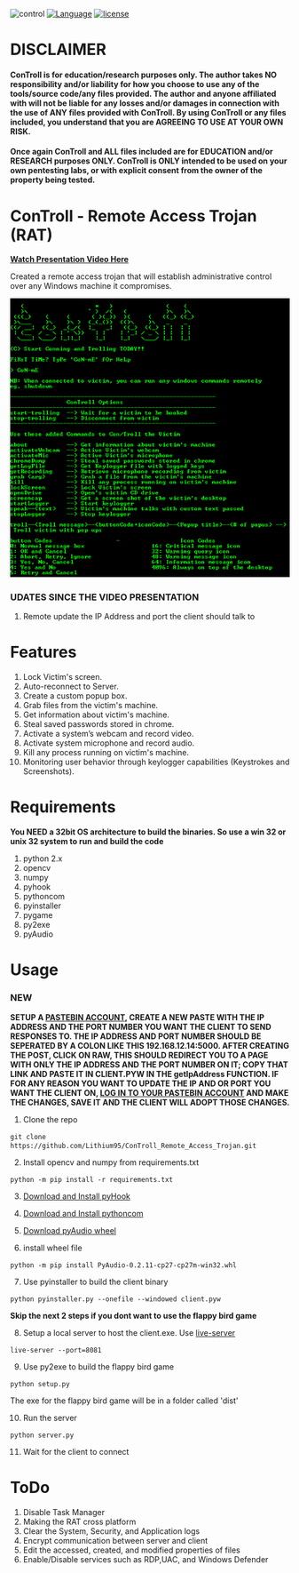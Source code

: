 ![control](https://img.shields.io/badge/ConTroll-v1.0.0-green.svg) [![Language](https://img.shields.io/badge/python-2.7.8-brightgreen.svg)](https://www.python.org/download/releases/2.7.8/) [![license](https://img.shields.io/badge/license-Apache%20License%202.0-blue.svg)](https://github.com/Lithium95/ConTroll_Remote_Access_Trojan/blob/master/LICENSE)


# DISCLAIMER

#### ConTroll is for education/research purposes only. The author takes NO responsibility and/or liability for how you choose to use any of the tools/source code/any files provided. The author and anyone affiliated with will not be liable for any losses and/or damages in connection with the use of ANY files provided with ConTroll.  By using ConTroll or any files included, you understand that you are AGREEING TO USE AT YOUR OWN RISK. 

#### Once again ConTroll and ALL files included are for EDUCATION and/or RESEARCH purposes ONLY. ConTroll is ONLY intended to be used on your own pentesting labs, or with explicit consent from the owner of the property being tested.

# ConTroll - Remote Access Trojan (RAT)
**[Watch Presentation Video Here](https://www.youtube.com/watch?v=pHmgPY3jDHQ)**

Created a remote access trojan that will establish administrative control over any Windows machine it compromises.

![alt text](img/1.PNG)

### UDATES SINCE THE VIDEO PRESENTATION

1. Remote update the IP Address and port the client should talk to

# Features

1. Lock Victim's screen.
2. Auto-reconnect to Server.
3. Create a custom popup box.
4. Grab files from the victim's machine.
5. Get information about victim's machine.
6. Steal saved passwords stored in chrome.
7. Activate a system’s webcam and record video.
8. Activate system microphone and record audio.
9. Kill any process running on victim's machine.
10. Monitoring user behavior through keylogger capabilities (Keystrokes and Screenshots).

# Requirements
**You NEED a 32bit OS architecture to build the binaries. So use a win 32 or unix 32 system to run and build the code**
1. python 2.x
2. opencv
3. numpy
4. pyhook
5. pythoncom
6. pyinstaller
7. pygame
8. py2exe
9. pyAudio

# Usage

### NEW
**SETUP A [PASTEBIN ACCOUNT](https://pastebin.com/signup), CREATE A NEW PASTE WITH THE IP ADDRESS AND THE PORT NUMBER YOU WANT THE CLIENT TO SEND RESPONSES TO. THE IP ADDRESS AND PORT NUMBER SHOULD BE SEPERATED BY A COLON LIKE THIS 192.168.12.14:5000. AFTER CREATING THE POST, CLICK ON RAW, THIS SHOULD REDIRECT YOU TO A PAGE WITH ONLY THE IP ADDRESS AND THE PORT NUMBER ON IT; COPY THAT LINK AND PASTE IT IN CLIENT.PYW IN THE getIpAddress FUNCTION. IF FOR ANY REASON YOU WANT TO UPDATE THE IP AND OR PORT YOU WANT THE CLIENT ON, [LOG IN TO YOUR PASTEBIN ACCOUNT](https://pastebin.com/login) AND MAKE THE CHANGES, SAVE IT AND THE CLIENT WILL ADOPT THOSE CHANGES.**

1. Clone the repo
```
git clone https://github.com/Lithium95/ConTroll_Remote_Access_Trojan.git
```

2. Install opencv and numpy from requirements.txt
```
python -m pip install -r requirements.txt
```
3. [Download and Install pyHook](http://sourceforge.net/projects/pyhook/files/pyhook/1.5.1/)

4. [Download and Install pythoncom](http://sourceforge.net/projects/pywin32/files/pywin32/Build%20219/)

5. [Download pyAudio wheel](https://pypi.python.org/packages/ba/65/ec3042de9a96e8c2eadf9bb88ddbcda434d5c679360f851a2562dd8b9942/PyAudio-0.2.11-cp27-cp27m-win32.whl#md5=fc512e98b5100a11bf8525df750d5987)

6. install wheel file
```
python -m pip install PyAudio-0.2.11-cp27-cp27m-win32.whl
```

7. Use pyinstaller to build the client binary
```
python pyinstaller.py --onefile --windowed client.pyw
```
**Skip the next 2 steps if you dont want to use the flappy bird game**

8. Setup a local server to host the client.exe. Use [live-server](https://github.com/tapio/live-server)
```
live-server --port=8081
```
9. Use py2exe to build the flappy bird game
```
python setup.py
```
The exe for the flappy bird game will be in a folder called 'dist'

10. Run the server
```
python server.py
```

11. Wait for the client to connect

# ToDo

1. Disable Task Manager
2. Making the RAT cross platform
3. Clear the System, Security, and Application logs
4. Encrypt communication between server and client
5. Edit the accessed, created, and modified properties of files
6. Enable/Disable services such as RDP,UAC, and Windows Defender
